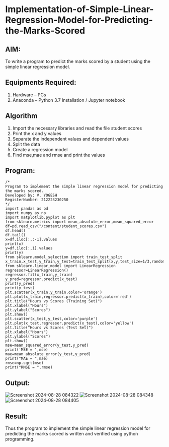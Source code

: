 # Implementation-of-Simple-Linear-Regression-Model-for-Predicting-the-Marks-Scored

## AIM:
To write a program to predict the marks scored by a student using the simple linear regression model.

## Equipments Required:
1. Hardware – PCs
2. Anaconda – Python 3.7 Installation / Jupyter notebook

## Algorithm
1. Import the necessary libraries and read the file student scores
2. Print the x and y values 
3. Separate the independent values and dependent values
4. Split the data
5. Create a regression model
6. Find mse,mae and rmse and print the values

## Program:
```
/*
Program to implement the simple linear regression model for predicting the marks scored.
Developed by: V. YOGESH
RegisterNumber: 212223230250
*/
import pandas as pd
import numpy as np
import matplotlib.pyplot as plt
from sklearn.metrics import mean_absolute_error,mean_squared_error
df=pd.read_csv("/content/student_scores.csv")
df.head()
df.tail()
x=df.iloc[:,:-1].values
print(x)
y=df.iloc[:,1].values
print(y)
from sklearn.model_selection import train_test_split
x_train,x_test,y_train,y_test=train_test_split(x,y,test_size=1/3,random_state=0)
from sklearn.linear_model import LinearRegression
regressor=LinearRegression()
regressor.fit(x_train,y_train)
y_pred=regressor.predict(x_test)
print(y_pred)
print(y_test)
plt.scatter(x_train,y_train,color='orange')
plt.plot(x_train,regressor.predict(x_train),color='red')
plt.title("Hours vs Scores (Training Set)")
plt.xlabel("Hours")
plt.ylabel("Scores")
plt.show()
plt.scatter(x_test,y_test,color='purple')
plt.plot(x_test,regressor.predict(x_test),color='yellow')
plt.title("Hours vs Scores (Test Set)")
plt.xlabel("Hours")
plt.ylabel("Scores")
plt.show()
mse=mean_squared_error(y_test,y_pred)
print('MSE = ',mse)
mae=mean_absolute_error(y_test,y_pred)
print("MAE = ",mae)
rmse=np.sqrt(mse)
print("RMSE = ",rmse)
```

## Output:
![Screenshot 2024-08-28 084322](https://github.com/user-attachments/assets/2b09ae11-be82-427c-a2d6-04c1198ca6d2)
![Screenshot 2024-08-28 084348](https://github.com/user-attachments/assets/9c31f0f8-f829-47f1-ba47-ecc544fb3318)
![Screenshot 2024-08-28 084405](https://github.com/user-attachments/assets/fd620a99-6732-4a86-964d-9086e00c6f8c)

## Result:
Thus the program to implement the simple linear regression model for predicting the marks scored is written and verified using python programming.
